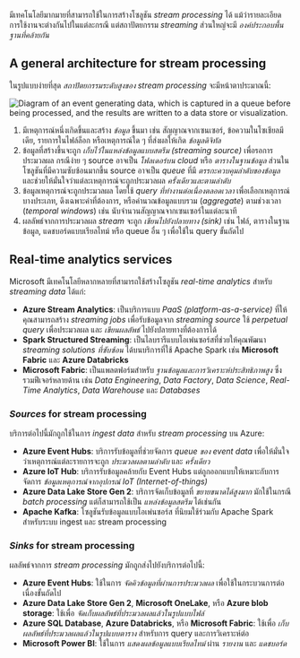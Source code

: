 
มีเทคโนโลยีมากมายที่สามารถใช้ในการสร้างโซลูชัน _stream processing_ ได้ แม้ว่ารายละเอียดการใช้งานจะต่างกันไปในแต่ละกรณี แต่สถาปัตยกรรม _streaming_ ส่วนใหญ่จะมี _องค์ประกอบพื้นฐานที่คล้ายกัน_

## A general architecture for stream processing

ในรูปแบบง่ายที่สุด _สถาปัตยกรรมระดับสูงของ stream processing_ จะมีหน้าตาประมาณนี้:

![Diagram of an event generating data, which is captured in a queue before being processed, and the results are written to a data store or visualization.](https://learn.microsoft.com/en-us/training/wwl-data-ai/explore-fundamentals-stream-processing/media/stream-architecture.png)

1. มีเหตุการณ์หนึ่งเกิดขึ้นและสร้าง _ข้อมูล_ ขึ้นมา เช่น สัญญาณจากเซนเซอร์, ข้อความในโซเชียลมีเดีย, รายการในไฟล์ล็อก หรือเหตุการณ์ใด ๆ ที่ส่งผลให้เกิด _ข้อมูลดิจิทัล_
2. ข้อมูลที่สร้างขึ้นจะถูก _เก็บไว้ในแหล่งข้อมูลแบบสตรีม (streaming source)_ เพื่อรอการประมวลผล กรณีง่าย ๆ source อาจเป็น _โฟลเดอร์บน cloud_ หรือ _ตารางในฐานข้อมูล_ ส่วนในโซลูชันที่มีความซับซ้อนมากขึ้น source อาจเป็น _queue_ ที่มี _ตรรกะควบคุมลำดับของข้อมูล_ และช่วยให้มั่นใจว่าแต่ละเหตุการณ์จะถูกประมวลผล _ครั้งเดียวและตามลำดับ_
3. ข้อมูลเหตุการณ์จะถูกประมวลผล โดยใช้ _query ที่ทำงานต่อเนื่องตลอดเวลา_ เพื่อเลือกเหตุการณ์บางประเภท, ดึงเฉพาะค่าที่ต้องการ, หรือคำนวณข้อมูลแบบรวม (_aggregate_) ตามช่วงเวลา (_temporal windows_) เช่น นับจำนวนสัญญาณจากเซนเซอร์ในแต่ละนาที
4. ผลลัพธ์จากการประมวลผล _stream_ จะถูก _เขียนไปยังปลายทาง (sink)_ เช่น ไฟล์, ตารางในฐานข้อมูล, แดชบอร์ดแบบเรียลไทม์ หรือ queue อื่น ๆ เพื่อใช้ใน query ขั้นถัดไป

## Real-time analytics services

Microsoft มีเทคโนโลยีหลากหลายที่สามารถใช้สร้างโซลูชัน _real-time analytics_ สำหรับ _streaming data_ ได้แก่:

- **Azure Stream Analytics**: เป็นบริการแบบ _PaaS (platform-as-a-service)_ ที่ให้คุณสามารถสร้าง _streaming jobs_ เพื่อรับข้อมูลจาก _streaming source_ ใช้ _perpetual query_ เพื่อประมวลผล และ _เขียนผลลัพธ์_ ไปยังปลายทางที่ต้องการได้
- **Spark Structured Streaming**: เป็นไลบรารีแบบโอเพ่นซอร์สที่ช่วยให้คุณพัฒนา _streaming solutions ที่ซับซ้อน_ ได้บนบริการที่ใช้ Apache Spark เช่น **Microsoft Fabric** และ **Azure Databricks**
- **Microsoft Fabric**: เป็นแพลตฟอร์มสำหรับ _ฐานข้อมูลและการวิเคราะห์ประสิทธิภาพสูง_ ซึ่งรวมฟีเจอร์หลายด้าน เช่น _Data Engineering_, _Data Factory_, _Data Science_, _Real-Time Analytics_, _Data Warehouse_ และ _Databases_

### _Sources_ for stream processing

บริการต่อไปนี้มักถูกใช้ในการ _ingest data_ สำหรับ _stream processing_ บน Azure:

- **Azure Event Hubs**: บริการรับข้อมูลที่ช่วยจัดการ _queue ของ event data_ เพื่อให้มั่นใจว่าเหตุการณ์แต่ละรายการจะถูก _ประมวลผลตามลำดับ_ และ _ครั้งเดียว_
- **Azure IoT Hub**: บริการรับข้อมูลคล้ายกับ Event Hubs แต่ถูกออกแบบให้เหมาะกับการจัดการ _ข้อมูลเหตุการณ์จากอุปกรณ์ IoT (Internet-of-things)_
- **Azure Data Lake Store Gen 2**: บริการจัดเก็บข้อมูลที่ _ขยายขนาดได้สูงมาก_ มักใช้ในกรณี _batch processing_ แต่ก็สามารถใช้เป็น _แหล่งข้อมูลสตรีม_ ได้เช่นกัน
- **Apache Kafka**: โซลูชันรับข้อมูลแบบโอเพ่นซอร์ส ที่นิยมใช้ร่วมกับ Apache Spark สำหรับระบบ ingest และ stream processing

### _Sinks_ for stream processing

ผลลัพธ์จากการ _stream processing_ มักถูกส่งไปยังบริการต่อไปนี้:

- **Azure Event Hubs**: ใช้ในการ _จัดคิวข้อมูลที่ผ่านการประมวลผล_ เพื่อใช้ในกระบวนการต่อเนื่องขั้นถัดไป
- **Azure Data Lake Store Gen 2**, **Microsoft OneLake**, หรือ **Azure blob storage**: ใช้เพื่อ _จัดเก็บผลลัพธ์ที่ประมวลผลแล้วในรูปแบบไฟล์_
- **Azure SQL Database**, **Azure Databricks**, หรือ **Microsoft Fabric**: ใช้เพื่อ _เก็บผลลัพธ์ที่ประมวลผลแล้วในรูปแบบตาราง_ สำหรับการ query และการวิเคราะห์ต่อ
- **Microsoft Power BI**: ใช้ในการ _แสดงผลข้อมูลแบบเรียลไทม์_ ผ่าน _รายงาน_ และ _แดชบอร์ด_